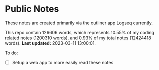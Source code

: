 # Public Notes

These notes are created primarily via the outliner app [Logseq](https://github.com/logseq/logseq) currently.

This repo contain 126606 words, which represents 10.55% of my coding related notes (1200310 words), and 0.93% of my total notes (12424418 words). **Last updated:** 2023-03-11 13:00:01. 

To do:

- [ ] Setup a web app to more easily read these notes

